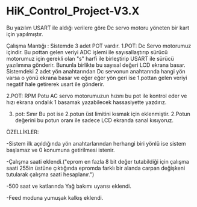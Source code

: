 # HiK_Control_Project-V3.X

Bu yazılım USART ile aldığı verilere göre Dc servo motoru yöneten bir kart için yapılmıştır.

Çalışma Mantığı :
Sistemde 3 adet POT vardır. 
1.POT: Dc Servo motorumuz içindir.
  Bu pottan gelen veriyi ADC işlemi ile sayısallaştırıp sürücü motorumuz için gerekli olan "s" harfi ile birleştirip USART ile sürücü yazılımına gönderir.
  Bununla birlikte bu sayısal değeri LCD ekrana basar.
  Sistemdeki 2 adet yön anahtarından Dc servonun anahtarında hangi yön varsa o yönü ekrana basar ve 
  eğer eğer yön geri ise 1.pottan gelen veriyi negatif hale getirerek usart ile gönderir.

2.POT: RPM Potu
AC servo motorumuzun hızını bu pot ile kontrol eder ve hızı ekrana ondalık 1 basamak yazabilecek hassasiyette yazdırız.

3. pot: Sınır
Bu pot ise 2.potun üst limitini kısmak için eklenmiştir. 2.Potun değerini bu potun oranı ile sadece LCD ekranda sanal  kısıyoruz.


ÖZELLİKLER:

-Sistem ilk açıldığında yön anahtarlarından herhangi biri yönlü ise sistem başlamaz ve 0 konumuna getirilmesi istenir.

-Çalışma saati eklendi.("eprom en fazla 8 bit değer tutabildiği için
çalışma saati 255in üstüne çıktığında epromda farklı bir alanda carpan değişkeni tutularak çalışma saati hesaplanır.")

-500 saat ve katlarında Yağ bakımı uyarısı eklendi.

-Feed moduna yumuşak kalkış eklendi.
